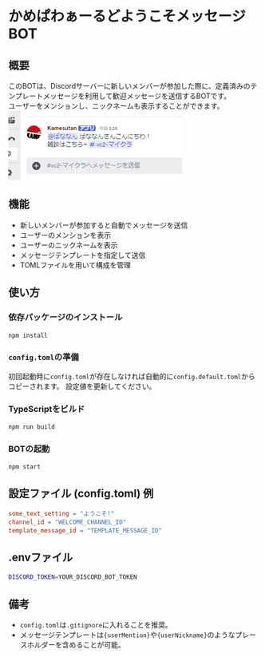 # かめぱわぁーるどようこそメッセージBOT

## 概要
このBOTは、Discordサーバーに新しいメンバーが参加した際に、定義済みのテンプレートメッセージを利用して歓迎メッセージを送信するBOTです。  
ユーザーをメンションし、ニックネームも表示することができます。
![スクリーンショット](./assets/screenshot.png)

## 機能
- 新しいメンバーが参加すると自動でメッセージを送信
- ユーザーのメンションを表示
- ユーザーのニックネームを表示
- メッセージテンプレートを指定して送信
- TOMLファイルを用いて構成を管理

## 使い方

### 依存パッケージのインストール
```sh
npm install
```

### `config.toml`の準備
初回起動時に`config.toml`が存在しなければ自動的に`config.default.toml`からコピーされます。
設定値を更新してください。

### TypeScriptをビルド
```sh
npm run build
```

### BOTの起動
```sh
npm start
```

## 設定ファイル (config.toml) 例
```toml
some_text_setting = "ようこそ!"
channel_id = "WELCOME_CHANNEL_ID"
template_message_id = "TEMPLATE_MESSAGE_ID"
```

## .envファイル
```sh
DISCORD_TOKEN=YOUR_DISCORD_BOT_TOKEN
```

## 備考
- `config.toml`は`.gitignore`に入れることを推奨。
- メッセージテンプレートは`{userMention}`や`{userNickname}`のようなプレースホルダーを含めることが可能。

